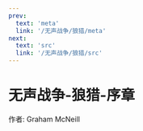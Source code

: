 ```yaml
---
prev:
  text: 'meta'
  link: '/无声战争/狼猎/meta'
next:
  text: 'src'
  link: '/无声战争/狼猎/src'
---
```


# 无声战争-狼猎-序章

作者: Graham McNeill
